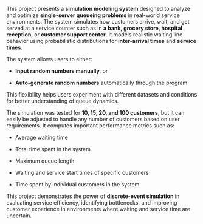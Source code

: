 This project presents a **simulation modeling system** designed to analyze and optimize **single-server queueing problems** in real-world service environments. The system simulates how customers arrive, wait, and get served at a service counter such as in **a bank, grocery store, hospital reception**, or **customer support center**. It models realistic waiting line behavior using probabilistic distributions for **inter-arrival times** and **service times**.

The system allows users to either:

- **Input random numbers manually**, or

- **Auto-generate random numbers** automatically through the program.

This flexibility helps users experiment with different datasets and conditions for better understanding of queue dynamics.

The simulation was tested for **10, 15, 20, and 100 customers**, but it can easily be adjusted to handle any number of customers based on user requirements. It computes important performance metrics such as:

- Average waiting time

- Total time spent in the system

- Maximum queue length

- Waiting and service start times of specific customers

- Time spent by individual customers in the system

This project demonstrates the power of **discrete-event simulation** in evaluating service efficiency, identifying bottlenecks, and improving customer experience in environments where waiting and service time are uncertain.
